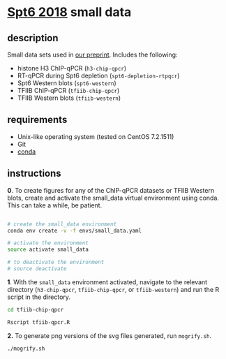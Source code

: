 
# [Spt6 2018](https://doi.org/10.1101/347575) small data

## description

Small data sets used in [our preprint](https://doi.org/10.1101/347575). Includes the following:

- histone H3 ChIP-qPCR (`h3-chip-qpcr`)
- RT-qPCR during Spt6 depletion (`spt6-depletion-rtpqcr`)
- Spt6 Western blots (`spt6-western`)
- TFIIB ChIP-qPCR (`tfiib-chip-qpcr`)
- TFIIB Western blots (`tfiib-western`)

## requirements

- Unix-like operating system (tested on CentOS 7.2.1511)
- Git
- [conda](https://conda.io/docs/user-guide/install/index.html)

## instructions
**0**. To create figures for any of the ChIP-qPCR datasets or TFIIB Western blots, create and activate the small_data virtual environment using conda. This can take a while, be patient.

```bash

# create the small_data environment
conda env create -v -f envs/small_data.yaml

# activate the environment
source activate small_data

# to deactivate the environment
# source deactivate
```

**1**. With the `small_data` environment activated, navigate to the relevant directory (`h3-chip-qpcr`, `tfiib-chip-qpcr`, or `tfiib-western`) and run the R script in the directory.

```bash
cd tfiib-chip-qpcr

Rscript tfiib-qpcr.R
```

**2.** To generate png versions of the svg files generated, run `mogrify.sh`.

```bash
./mogrify.sh
```


